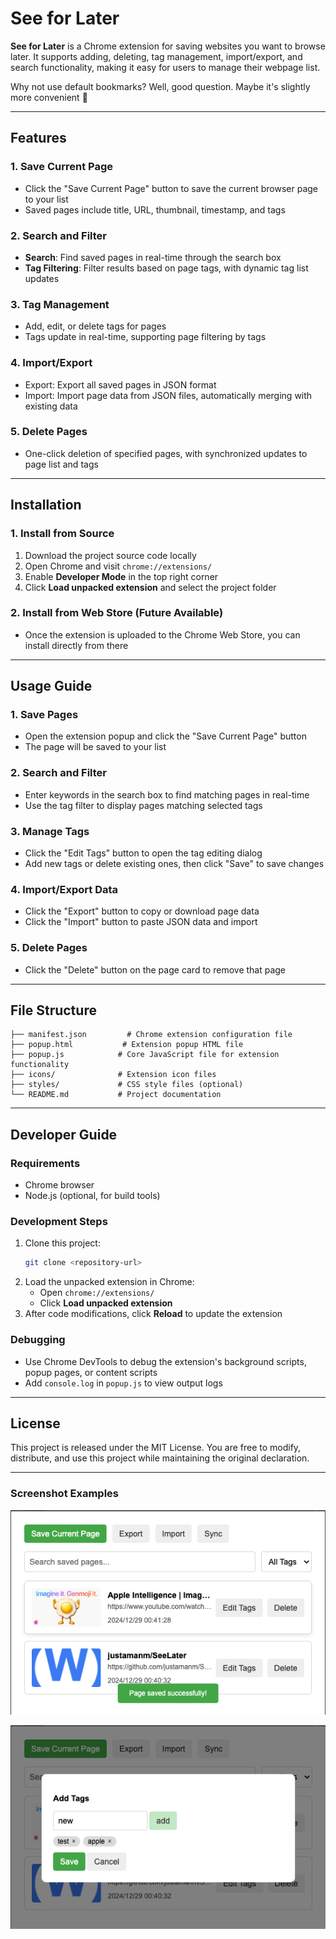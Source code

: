# See for Later

**See for Later** is a Chrome extension for saving websites you want to browse later. It supports adding, deleting, tag management, import/export, and search functionality, making it easy for users to manage their webpage list.

Why not use default bookmarks?
Well, good question. Maybe it's slightly more convenient 🤔

---

## Features

### 1. **Save Current Page**
- Click the "Save Current Page" button to save the current browser page to your list
- Saved pages include title, URL, thumbnail, timestamp, and tags

### 2. **Search and Filter**
- **Search**: Find saved pages in real-time through the search box
- **Tag Filtering**: Filter results based on page tags, with dynamic tag list updates

### 3. **Tag Management**
- Add, edit, or delete tags for pages
- Tags update in real-time, supporting page filtering by tags

### 4. **Import/Export**
- Export: Export all saved pages in JSON format
- Import: Import page data from JSON files, automatically merging with existing data

### 5. **Delete Pages**
- One-click deletion of specified pages, with synchronized updates to page list and tags

---

## Installation

### 1. Install from Source
1. Download the project source code locally
2. Open Chrome and visit `chrome://extensions/`
3. Enable **Developer Mode** in the top right corner
4. Click **Load unpacked extension** and select the project folder

### 2. Install from Web Store (Future Available)
- Once the extension is uploaded to the Chrome Web Store, you can install directly from there

---

## Usage Guide

### 1. Save Pages
- Open the extension popup and click the "Save Current Page" button
- The page will be saved to your list

### 2. Search and Filter
- Enter keywords in the search box to find matching pages in real-time
- Use the tag filter to display pages matching selected tags

### 3. Manage Tags
- Click the "Edit Tags" button to open the tag editing dialog
- Add new tags or delete existing ones, then click "Save" to save changes

### 4. Import/Export Data
- Click the "Export" button to copy or download page data
- Click the "Import" button to paste JSON data and import

### 5. Delete Pages
- Click the "Delete" button on the page card to remove that page

---

## File Structure

```
├── manifest.json         # Chrome extension configuration file
├── popup.html           # Extension popup HTML file
├── popup.js            # Core JavaScript file for extension functionality
├── icons/              # Extension icon files
├── styles/             # CSS style files (optional)
└── README.md           # Project documentation
```

---

## Developer Guide

### Requirements
- Chrome browser
- Node.js (optional, for build tools)

### Development Steps
1. Clone this project:
   ```bash
   git clone <repository-url>
   ```
2. Load the unpacked extension in Chrome:
   - Open `chrome://extensions/`
   - Click **Load unpacked extension**
3. After code modifications, click **Reload** to update the extension

### Debugging
- Use Chrome DevTools to debug the extension's background scripts, popup pages, or content scripts
- Add `console.log` in `popup.js` to view output logs

---

## License
This project is released under the MIT License. You are free to modify, distribute, and use this project while maintaining the original declaration.

---

### Screenshot Examples
![show1](pic1.png)

![show2](pic2.png)
